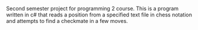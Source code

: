 Second semester project for programming 2 course.
This is a program written in c# that reads a position
from a specified text file in chess notation and attempts
to find a checkmate in a few moves.
